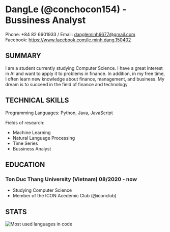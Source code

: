 DangLe (@conchocon154) - Bussiness Analyst
=================================================

Phone: +84 82 6601933 / Email: dangleminh6677@gmail.com <br>
Facebook: https://www.facebook.com/le.minh.dang.150402

SUMMARY
-------

I am a student currently studying Computer Science. I have a great interest in AI and want to apply it to problems in finance. In addition, in my free time, I often learn new knowledge about finance, management, and business. My dream is to succeed in the field of finance and technology

TECHNICAL SKILLS
----------------

Programming Languages: Python, Java, JavaScript


Fields of research:
- Machine Learning
- Natural Language Processing
- Time Series 
- Bussiness Analyst

EDUCATION
---------

### Ton Duc Thang University (Vietnam) 08/2020 - now
- Studying Computer Science
- Member of the ICON Acedemic Club (@iconclub)

STATS
-----
![Most used languages in code](https://github-readme-stats.vercel.app/api/top-langs/?username=conchocon154&card_width=445&layout=compact&langs_count=10&theme=vue-dark)
